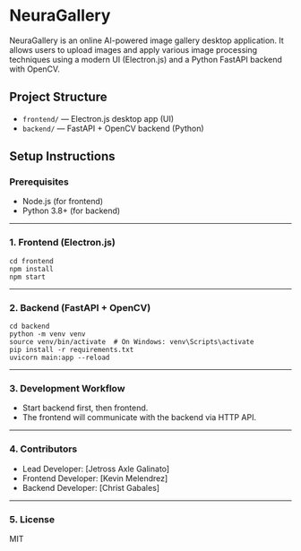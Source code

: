 # NeuraGallery

NeuraGallery is an online AI-powered image gallery desktop application. It allows users to upload images and apply various image processing techniques using a modern UI (Electron.js) and a Python FastAPI backend with OpenCV.

## Project Structure

- `frontend/` — Electron.js desktop app (UI)
- `backend/` — FastAPI + OpenCV backend (Python)

## Setup Instructions

### Prerequisites

- Node.js (for frontend)
- Python 3.8+ (for backend)

---

### 1. Frontend (Electron.js)

```
cd frontend
npm install
npm start
```

---

### 2. Backend (FastAPI + OpenCV)

```
cd backend
python -m venv venv
source venv/bin/activate  # On Windows: venv\Scripts\activate
pip install -r requirements.txt
uvicorn main:app --reload
```

---

### 3. Development Workflow

- Start backend first, then frontend.
- The frontend will communicate with the backend via HTTP API.

---

### 4. Contributors

- Lead Developer: [Jetross Axle Galinato]
- Frontend Developer: [Kevin Melendrez]
- Backend Developer: [Christ Gabales]

---

### 5. License

MIT
